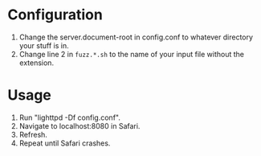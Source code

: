 Configuration
=============

1. Change the server.document-root in config.conf to whatever directory your stuff is in.
2. Change line 2 in `fuzz.*.sh` to the name of your input file without the extension.

Usage
======
1. Run "lighttpd -Df config.conf".
2. Navigate to localhost:8080 in Safari.
3. Refresh.
4. Repeat until Safari crashes.
